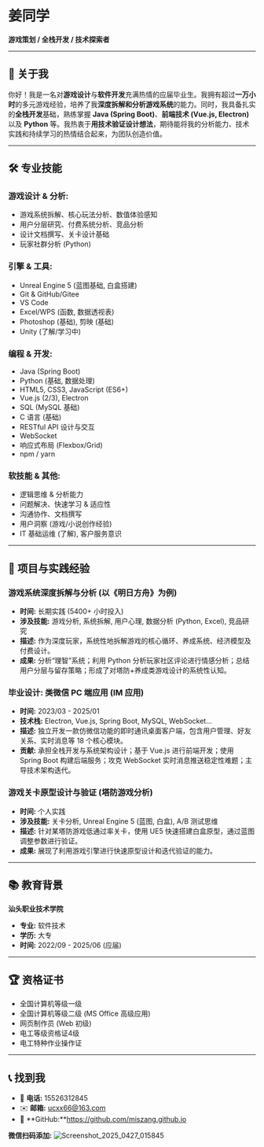 # 姜同学

**游戏策划 / 全栈开发 / 技术探索者**

---

## 👋 关于我

你好！我是一名对**游戏设计**与**软件开发**充满热情的应届毕业生。我拥有超过**一万小时**的多元游戏经验，培养了我**深度拆解和分析游戏系统**的能力。同时，我具备扎实的**全栈开发**基础，熟练掌握 **Java (Spring Boot)**、**前端技术 (Vue.js, Electron)** 以及 **Python** 等。我热衷于**用技术验证设计想法**，期待能将我的分析能力、技术实践和持续学习的热情结合起来，为团队创造价值。

---

## 🛠️ 专业技能

### 游戏设计 & 分析:
*   游戏系统拆解、核心玩法分析、数值体验感知
*   用户分层研究、付费系统分析、竞品分析
*   设计文档撰写、关卡设计基础
*   玩家社群分析 (Python)

### 引擎 & 工具:
*   Unreal Engine 5 (蓝图基础, 白盒搭建)
*   Git & GitHub/Gitee
*   VS Code
*   Excel/WPS (函数, 数据透视表)
*   Photoshop (基础), 剪映 (基础)
*   Unity (了解/学习中)

### 编程 & 开发:
*   Java (Spring Boot)
*   Python (基础, 数据处理)
*   HTML5, CSS3, JavaScript (ES6+)
*   Vue.js (2/3), Electron
*   SQL (MySQL 基础)
*   C 语言 (基础)
*   RESTful API 设计与交互
*   WebSocket
*   响应式布局 (Flexbox/Grid)
*   npm / yarn

### 软技能 & 其他:
*   逻辑思维 & 分析能力
*   问题解决、快速学习 & 适应性
*   沟通协作、文档撰写
*   用户洞察 (游戏/小说创作经验)
*   IT 基础运维 (了解), 客户服务意识

---

## 🚀 项目与实践经验

### 游戏系统深度拆解与分析 (以《明日方舟》为例)
*   **时间:** 长期实践 (5400+ 小时投入)
*   **涉及技能:** 游戏分析, 系统拆解, 用户心理, 数据分析 (Python, Excel), 竞品研究
*   **描述:** 作为深度玩家，系统性地拆解游戏的核心循环、养成系统、经济模型及付费设计。
*   **成果:** 分析“理智”系统；利用 Python 分析玩家社区评论进行情感分析；总结用户分层与留存策略；形成了对塔防+养成类游戏设计的系统性认知。

### 毕业设计: 类微信 PC 端应用 (IM 应用)
*   **时间:** 2023/03 - 2025/01
*   **技术栈:** Electron, Vue.js, Spring Boot, MySQL, WebSocket...
*   **描述:** 独立开发一款仿微信功能的即时通讯桌面客户端，包含用户管理、好友关系、实时消息等 18 个核心模块。
*   **贡献:** 承担全栈开发与系统架构设计；基于 Vue.js 进行前端开发；使用 Spring Boot 构建后端服务；攻克 WebSocket 实时消息推送稳定性难题；主导技术架构迭代。

### 游戏关卡原型设计与验证 (塔防游戏分析)
*   **时间:** 个人实践
*   **涉及技能:** 关卡分析, Unreal Engine 5 (蓝图, 白盒), A/B 测试思维
*   **描述:** 针对某塔防游戏低通过率关卡，使用 UE5 快速搭建白盒原型，通过蓝图调整参数进行验证。
*   **成果:** 展现了利用游戏引擎进行快速原型设计和迭代验证的能力。

---

## 📚 教育背景

**汕头职业技术学院**
*   **专业:** 软件技术
*   **学历:** 大专
*   **时间:** 2022/09 - 2025/06 (应届)

---

## 🏆 资格证书

*   全国计算机等级一级
*   全国计算机等级二级 (MS Office 高级应用)
*   网页制作员 (Web 初级)
*   电工等级资格证4级
*   电工特种作业操作证

---

## 📞 找到我

*   📱 **电话:** 15526312845
*   ✉️ **邮箱:** [ucxx66@163.com](mailto:ucxx66@163.com)
*   🔗 **GitHub:**https://github.com/miszang.github.io

**微信扫码添加:**
![Screenshot_2025_0427_015845](https://github.com/user-attachments/assets/aefae782-a13d-4d30-bd56-64143d4c3933)
